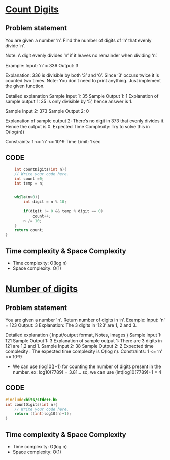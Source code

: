 # [Count Digits](https://www.codingninjas.com/studio/problems/count-digits_8416387?utm_source=striver&utm_medium=website&utm_campaign=a_zcoursetuf&leftPanelTabValue=PROBLEM)

## Problem statement
You are given a number ’n’.
Find the number of digits of ‘n’ that evenly divide ‘n’.

Note:
A digit evenly divides ‘n’ if it leaves no remainder when dividing ‘n’.

Example:
Input: ‘n’ = 336
Output: 3

Explanation:
336 is divisible by both ‘3’ and ‘6’. Since ‘3’ occurs twice it is counted two times.
Note:
You don’t need to print anything. Just implement the given function.

Detailed explanation 
Sample Input 1:
35
Sample Output 1:
1
Explanation of sample output 1:
35 is only divisible by ‘5’, hence answer is 1.

Sample Input 2:
373
Sample Output 2:
0

Explanation of sample output 2:
There’s no digit in 373 that evenly divides it. Hence the output is 0.
Expected Time Complexity:
Try to solve this in O(log(n)) 

Constraints:
1 <= ‘n’ <= 10^9
Time Limit: 1 sec

## CODE
```cpp
    int countDigits(int n){
	// Write your code here.
	int count =0;
	int temp = n;


	while(n>0){
		int digit = n % 10;
		
		if(digit != 0 && temp % digit == 0)
			count++;
		n /= 10;
	}
	return count;	
}

```

## Time complexity & Space Complexity
- Time complexity: O(log n)
- Space complexity: O(1)



# [Number of digits](https://www.codingninjas.com/studio/problems/number-of-digits_9173?utm_source=youtube&utm_medium=affiliate&utm_campaign=striver_Arrayproblems&leftPanelTabValue=PROBLEM)

## Problem statement
You are given a number 'n'.
Return number of digits in ‘n’.
Example:
Input: 'n' = 123
Output: 3
Explanation:
The 3 digits in ‘123’ are 1, 2 and 3. 

Detailed explanation ( Input/output format, Notes, Images )
Sample Input 1:
121
Sample Output 1:
3
Explanation of sample output 1:
There are 3 digits in 121 are 1,2 and 1.
Sample Input 2:
38
Sample Output 2:
2
Expected time complexity :
The expected time complexity is O(log n).
Constraints:
1 <= ‘n’ <= 10^9

- We can use (log10()+1) for counting the number of digits present in the number. ex: log10(7789) = 3.81... so, we can use (int)log10(7789)+1 = 4
## CODE
```cpp
#include<bits/stdc++.h>
int countDigits(int n){
	// Write your code here.
	return ((int)log10(n)+1);	
}
```

## Time complexity & Space Complexity
- Time complexity: O(log n)
- Space complexity: O(1)
